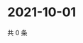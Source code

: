 # 2021-10-01

共 0 条

<!-- BEGIN WEIBO -->
<!-- 最后更新时间 Fri Oct 01 2021 14:17:05 GMT+0800 (China Standard Time) -->

<!-- END WEIBO -->

